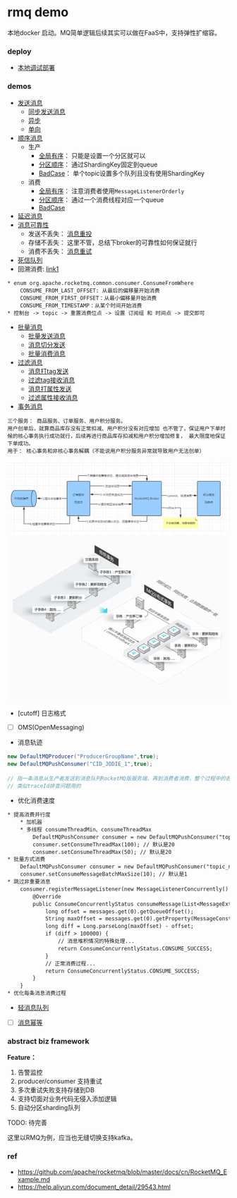 # rmq demo

本地docker 启动。MQ简单逻辑后续其实可以做在FaaS中，支持弹性扩缩容。

### deploy

* [本地调试部署](./deploy/local/README.md)

### demos

* [发送消息](./demos/send_msg)
    * [同步发送消息](./demos/send_msg/src/main/java/com/example/demo/SyncSendMessageProducer.java)
    * [异步](./demos/send_msg/src/main/java/com/example/demo/ASyncSendMessageProducer.java)
    * [单向](./demos/send_msg/src/main/java/com/example/demo/OneWaySendMessageProducer.java)
* [顺序消息](./demos/order_msg)
    * 生产
        * [全局有序](./demos/order_msg/src/main/java/com/example/demo/SingleQueueOrderProducer.java)： 只能是设置一个分区就可以
        * [分区顺序](./demos/order_msg/src/main/java/com/example/demo/MultiQueueOrderProducer.java)： 通过ShardingKey固定到queue
        * [BadCase](./demos/order_msg/src/main/java/com/example/demo/OneTopicMultiQueueProducer.java)： 单个topic设置多个队列且没有使用ShardingKey
    * 消费
        * [全局有序](./demos/order_msg/src/main/java/com/example/demo/SingleQueueOrderConsumer.java)： 注意消费者使用`MessageListenerOrderly`
        * [分区顺序](./demos/order_msg/src/main/java/com/example/demo/MultiQueueOrderConsumer.java)： 通过一个消费线程对应一个queue
        * [BadCase](./demos/order_msg/src/main/java/com/example/demo/OneTopicMultiQueueConsumer.java)
* [延迟消息](./demos/delay_msg/src/main/java/com/example/demo)
* [消息可靠性](./demos/lose_msg)
    * 发送不丢失： [消息重投](./demos/lose_msg/src/main/java/com/example/demo/ResendProducer.java)
    * 存储不丢失： 这里不管，总结下broker的可靠性如何保证就行
    * 消费不丢失： [消息重试](./demos/lose_msg/src/main/java/com/example/demo/RetryConsumer.java)
* [死信队列](./demos/lose_msg)
* 回溯消费: [link1](./demos/order_msg/src/main/java/com/example/demo/MultiQueueOrderConsumer.java)
```text
* enum org.apache.rocketmq.common.consumer.ConsumeFromWhere
    CONSUME_FROM_LAST_OFFSET: 从最后的偏移量开始消费
    CONSUME_FROM_FIRST_OFFSET：从最小偏移量开始消费
    CONSUME_FROM_TIMESTAMP：从某个时间开始消费 
* 控制台 -> topic -> 重置消费位点 -> 设置 订阅组 和 时间点 -> 提交即可
```
* [批量消息](./demos/batch_msg)
    * [批量发送消息](./demos/batch_msg/src/main/java/com/example/demo/BatchSendMsgProducer.java)
    * [消息切分发送](./demos/batch_msg/src/main/java/com/example/demo/BatchSendSplitMsgListProducer.java)
    * [批量消费消息](./demos/batch_msg/src/main/java/com/example/demo/BatchReceiverMsgConsumer.java)
* [过滤消息](./demos/filter_msg)
    * [消息打tag发送](./demos/filter_msg/src/main/java/com/example/demo/SendMsgByTagProducer.java)
    * [过滤tag接收消息](./demos/filter_msg/src/main/java/com/example/demo/ReceiverMsgByFilterTagConsumer.java)
    * [消息打属性发送](./demos/filter_msg/src/main/java/com/example/demo/SendMsgByPropertyProducer.java)
    * [过滤属性接收消息](./demos/filter_msg/src/main/java/com/example/demo/ReceiverMsgByFilterPropertyConsumer.java)
* [事务消息](./demos/transaction_msg)
```text
三个服务： 商品服务、订单服务、用户积分服务。
用户创单后，就算商品库存没有正常扣减、用户积分没有对应增加 也不管了，保证用户下单时候的核心事务执行成功就行，后续再进行商品库存扣减和用户积分增加修复， 最大限度地保证下单成功。
用于： 核心事务和非核心事务解耦（不能说用户积分服务异常就导致用户无法创单）
```
![transaction_msg](./imgs/transaction_msg.png)
![transaction_msg_vs](./imgs/transaction_msg_vs.png)
* [cutoff] 日志格式
* [ ] OMS(OpenMessaging)
* 消息轨迹
```java
new DefaultMQProducer("ProducerGroupName",true);
new DefaultMQPushConsumer("CID_JODIE_1",true);

// 指一条消息从生产者发送到消息队列RocketMQ版服务端，再到消费者消费，整个过程中的各个相关节点的时间、状态等数据汇聚而成的完整链路信息。
// 类似traceId排查问题用的
```
* 优化消费速度
```txt
* 提高消费并行度
    * 加机器
    * 多线程 consumeThreadMin、consumeThreadMax
        DefaultMQPushConsumer consumer = new DefaultMQPushConsumer("topic_name");
        consumer.setConsumeThreadMax(100); // 默认是20
        consumer.setConsumeThreadMax(50); // 默认是20
* 批量方式消费
    DefaultMQPushConsumer consumer = new DefaultMQPushConsumer("topic_name");
    consumer.setConsumeMessageBatchMaxSize(10); // 默认是1
* 跳过非重要消息
    consumer.registerMessageListener(new MessageListenerConcurrently() {
        @Override
        public ConsumeConcurrentlyStatus consumeMessage(List<MessageExt> messages, ConsumeConcurrentlyContext context) {
            long offset = messages.get(0).getQueueOffset();
            String maxOffset = messages.get(0).getProperty(MessageConst.PROPERTY_MAX_OFFSET);
            long diff = Long.parseLong(maxOffset) - offset;
            if (diff > 100000) {
                // 消息堆积情况的特殊处理...
                return ConsumeConcurrentlyStatus.CONSUME_SUCCESS;
            }
            // 正常消费过程...
            return ConsumeConcurrentlyStatus.CONSUME_SUCCESS;
        }
    }
* 优化每条消息消费过程
```
* [轻消息队列](./demos/lmq_msg)
* [ ] [消息幂等](./demos/idempotent_msg)

### abstract biz framework

**Feature：**
1. 告警监控
2. producer/consumer 支持重试
3. 多次重试失败支持存储到DB
4. 支持切面对业务代码无侵入添加逻辑
5. 自动分区sharding队列

TODO: 待完善

这里以RMQ为例，应当也无缝切换支持kafka。

### ref

* https://github.com/apache/rocketmq/blob/master/docs/cn/RocketMQ_Example.md
* https://help.aliyun.com/document_detail/29543.html
